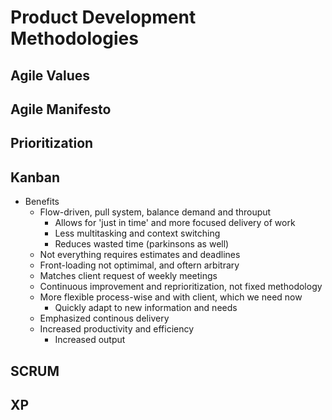 # Product Development Methodologies

## Agile Values


## Agile Manifesto

## Prioritization

## Kanban
- Benefits
    + Flow-driven, pull system, balance demand and throuput
        + Allows for 'just in time' and more focused delivery of work
        + Less multitasking and context switching
        + Reduces wasted time (parkinsons as well)
    + Not everything requires estimates and deadlines
    + Front-loading not optimimal, and oftern arbitrary
    + Matches client request of weekly meetings
    + Continuous improvement and reprioritization, not fixed methodology
    + More flexible process-wise and with client, which we need now
        + Quickly adapt to new information and needs
    + Emphasized continous delivery
    + Increased productivity and efficiency
        + Increased output

## SCRUM


## XP

